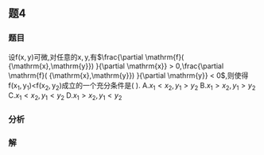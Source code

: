 ## 题4
### 题目
设$\mathrm{f}( {\mathrm{x},\mathrm{y}})$可微,对任意的$\mathrm{x},\mathrm{y}$,有$\frac{\partial \mathrm{f}( {\mathrm{x},\mathrm{y}}) }{\partial \mathrm{x}} > 0,\frac{\partial \mathrm{f}( {\mathrm{x},\mathrm{y}}) }{\partial \mathrm{y}} < 0$,则使得$\mathrm{f}( {{\mathrm{x}}_{1},{\mathrm{y}}_{1}})  <$$\mathrm{f}( {{\mathrm{x}}_{2},{\mathrm{y}}_{2}})$成立的一个充分条件是(   ). 
A.${x}_{1} < {x}_{2},{y}_{1} > {y}_{2}$
B.${x}_{1} > {x}_{2},{y}_{1} > {y}_{2}$
C.${x}_{1} < {x}_{2},{y}_{1} < {y}_{2}$
D.${x}_{1} > {x}_{2},{y}_{1} < {y}_{2}$
### 分析

### 解